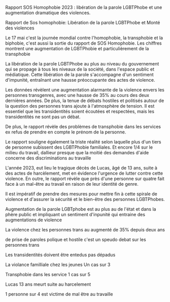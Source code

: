
Rapport SOS Homophobie 2023 : libération de la parole LGBTPhobe et une augmentation dramatique des violences.

Rapport de Sos homophobie: Libération de la parole LGBTPhobe et Monté des violences 

Le 17 mai c'est la journée mondial contre l'homophobie, la transphobie et la biphobie, c'est aussi la sortie du rapport de SOS Homophobie. Les chiffres montrent une augmentation de LGBTPhobie et particulièrement de la transphobie 

La libération de la parole LGBTPhobe au plus au niveau du gouvernement qui se propage à tous les niveaux de la société, dans l'espace public et médiatique. Cette libération de la parole s'accompagne d'un sentiment d'impunité, entraînant une hausse préoccupante des actes de violence. 

Les données révèlent une augmentation alarmante de la violence envers les personnes transgenres, avec une hausse de 35% au cours des deux dernières années. De plus, la tenue de débats hostiles et politisés autour de la question des personnes trans ajoute à l'atmosphère de tension. Il est essentiel que les transidentités soient écoutées et respectées, mais les transidentités ne sont pas un débat.

De plus, le rapport révèle des problèmes de transphobie dans les services ex refus de prendre en compte le prénom de la personne.

Le rapport souligne également la triste réalité selon laquelle plus d'un tiers de personne subissent des LGBTPhobie familiales. Et encore 1/4 sur le milieu du travail, dallieur presque que la moitié des demandes d'aide concerne des discriminations au travaille 

L'année 2023, eut lieu le tragique décès de Lucas, âgé de 13 ans, suite à des actes de harcèlement, met en évidence l'urgence de lutter contre cette violence. En outre, le rapport révèle que près d'une personne sur quatre fait face à un mal-être au travail en raison de leur identité de genre.




Il est impératif de prendre des mesures pour mettre fin à cette spirale de violence et d'assurer la sécurité et le bien-être des personnes LGBTPhobes.



Augmentation de la parole LGBTphobe est au plus au de l'état et dans la phère public et impliquant un sentiment d'inpunité qui entraine des augmentations de violence 

La violence chez les personnes trans au augmenté de 35% depuis deux ans 

de prise de paroles polique et hostile c'est un speudo debat sur les personnes trans

Les transidentités doivent être entedus pas dépadus 

La violance familliale chez les jeunes Un cas sur 3



Transphobie dans les service  1 cas sur 5 


Lucas 13 ans meurt suite au harcelement 

1 personne sur 4 est victime de mal être  au travaille
